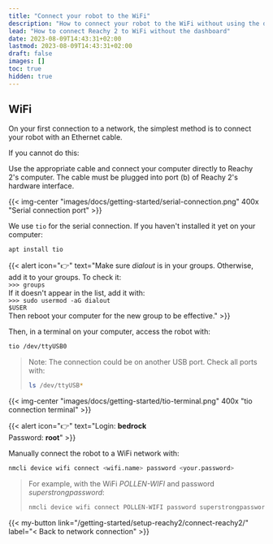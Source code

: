 ```yaml
---
title: "Connect your robot to the WiFi"
description: "How to connect your robot to the WiFi without using the dashboard."
lead: "How to connect Reachy 2 to WiFi without the dashboard"
date: 2023-08-09T14:43:31+02:00
lastmod: 2023-08-09T14:43:31+02:00
draft: false
images: []
toc: true
hidden: true
---
```


## WiFi

On your first connection to a network, the simplest method is to connect your robot with an Ethernet cable.  

If you cannot do this:

Use the appropriate cable and connect your computer directly to Reachy 2's computer. The cable must be plugged into port (b) of Reachy 2's hardware interface.  

{{< img-center "images/docs/getting-started/serial-connection.png" 400x "Serial connection port" >}}

We use `tio` for the serial connection. If you haven't installed it yet on your computer:
```bash
apt install tio
```

{{< alert icon="👉" text="Make sure <i>dialout</i> is in your groups. Otherwise, add it to your groups. To check it: <br> <code>>>> groups</code> <br>If it doesn't appear in the list, add it with: <br><code>>>> sudo usermod -aG dialout $USER</code> <br>Then reboot your computer for the new group to be effective." >}}

Then, in a terminal on your computer, access the robot with:

```bash
tio /dev/ttyUSB0
```

> Note: The connection could be on another USB port. Check all ports with:
> ```bash
> ls /dev/ttyUSB*
> ```

{{< img-center "images/docs/getting-started/tio-terminal.png" 400x "tio connection terminal" >}}

{{< alert icon="👉" text="Login: <b>bedrock</b> <br>Password: <b>root</b>" >}}

Manually connect the robot to a WiFi network with:
```bash
nmcli device wifi connect <wifi.name> password <your.password>
```

> For example, with the WiFi *POLLEN-WIFI* and password *superstrongpassword*:  
> ```bash
> nmcli device wifi connect POLLEN-WIFI password superstrongpassword
> ```

{{< my-button link="/getting-started/setup-reachy2/connect-reachy2/" label="< Back to network connection" >}}
